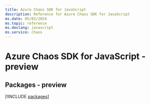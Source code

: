 ```yaml
---
title: Azure Chaos SDK for JavaScript
description: Reference for Azure Chaos SDK for JavaScript
ms.date: 05/03/2024
ms.topic: reference
ms.devlang: javascript
ms.service: chaos
---
```

# Azure Chaos SDK for JavaScript - preview
## Packages - preview
[!INCLUDE [packages](chaos-index.md)]